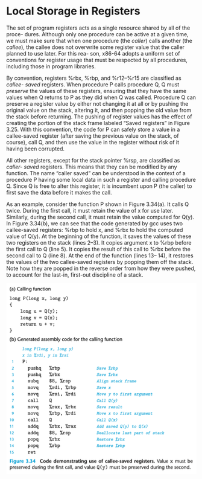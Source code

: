 # Local Storage in Registers

The set of program registers acts as a single resource shared by all of the proce- dures. Although only one procedure can be active at a given time, we must make sure that when one procedure (the *caller*) calls another (the *callee*), the callee does not overwrite some register value that the caller planned to use later. For this rea- son, x86-64 adopts a uniform set of conventions for register usage that must be respected by all procedures, including those in program libraries.

By convention, registers %rbx, %rbp, and %r12–%r15 are classified as *callee- saved* registers. When procedure P calls procedure Q, Q must *preserve* the values of these registers, ensuring that they have the same values when Q returns to P as they did when Q was called. Procedure Q can preserve a register value by either not changing it at all or by pushing the original value on the stack, altering it, and then popping the old value from the stack before returning. The pushing of register values has the effect of creating the portion of the stack frame labeled “Saved registers” in Figure 3.25. With this convention, the code for P can safely store a value in a callee-saved register (after saving the previous value on the stack, of course), call Q, and then use the value in the register without risk of it having been corrupted.

All other registers, except for the stack pointer %rsp, are classified as *caller- saved* registers. This means that they can be modified by any function. The name “caller saved” can be understood in the context of a procedure P having some local data in such a register and calling procedure Q. Since Q is free to alter this register, it is incumbent upon P (the caller) to first save the data before it makes the call.

As an example, consider the function P shown in Figure 3.34(a). It calls Q twice. During the first call, it must retain the value of x for use later. Similarly, during the second call, it must retain the value computed for Q(y). In Figure 3.34(b), we can see that the code generated by gcc uses two callee-saved registers: %rbp to hold x, and %rbx to hold the computed value of Q(y). At the beginning of the function, it saves the values of these two registers on the stack (lines 2–3). It copies argument x to %rbp before the first call to Q (line 5). It copies the result of this call to %rbx before the second call to Q (line 8). At the end of the function (lines 13– 14), it restores the values of the two callee-saved registers by popping them off the stack. Note how they are popped in the reverse order from how they were pushed, to account for the last-in, first-out discipline of a stack.

![](1.png)